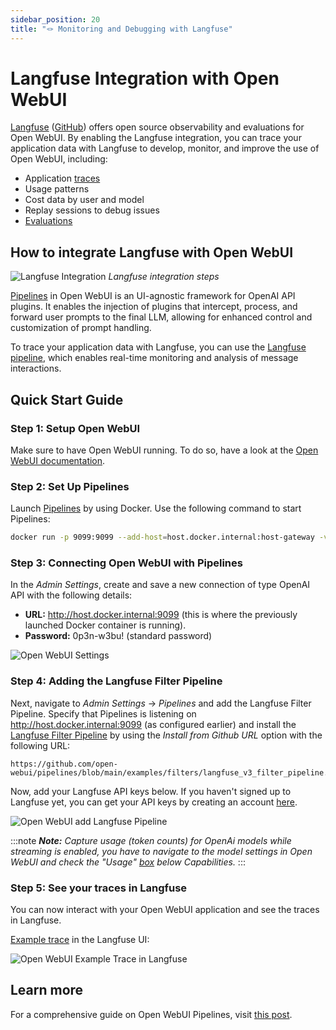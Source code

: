 ```yaml
---
sidebar_position: 20
title: "🪢 Monitoring and Debugging with Langfuse"
---
```


# Langfuse Integration with Open WebUI

[Langfuse](https://langfuse.com/) ([GitHub](https://github.com/langfuse/langfuse)) offers open source observability and evaluations for Open WebUI. By enabling the Langfuse integration, you can trace your application data with Langfuse to develop, monitor, and improve the use of Open WebUI, including:

- Application [traces](https://langfuse.com/docs/tracing)
- Usage patterns
- Cost data by user and model
- Replay sessions to debug issues
- [Evaluations](https://langfuse.com/docs/scores/overview)

## How to integrate Langfuse with Open WebUI

![Langfuse Integration](https://langfuse.com/images/docs/openwebui-integration.gif)
*Langfuse integration steps*

[Pipelines](https://github.com/open-webui/pipelines/) in Open WebUI is an UI-agnostic framework for OpenAI API plugins. It enables the injection of plugins that intercept, process, and forward user prompts to the final LLM, allowing for enhanced control and customization of prompt handling.

To trace your application data with Langfuse, you can use the [Langfuse pipeline](https://github.com/open-webui/pipelines/blob/039f9c54f8e9f9bcbabde02c2c853e80d25c79e4/examples/filters/langfuse_v3_filter_pipeline.py), which enables real-time monitoring and analysis of message interactions.

## Quick Start Guide

### Step 1: Setup Open WebUI

Make sure to have Open WebUI running. To do so, have a look at the [Open WebUI documentation](https://docs.openwebui.com/).

### Step 2: Set Up Pipelines

Launch [Pipelines](https://github.com/open-webui/pipelines/) by using Docker. Use the following command to start Pipelines:

```bash
docker run -p 9099:9099 --add-host=host.docker.internal:host-gateway -v pipelines:/app/pipelines --name pipelines --restart always ghcr.io/open-webui/pipelines:main
```

### Step 3: Connecting Open WebUI with Pipelines

In the *Admin Settings*, create and save a new connection of type OpenAI API with the following details:

- **URL:** http://host.docker.internal:9099 (this is where the previously launched Docker container is running).
- **Password:** 0p3n-w3bu! (standard password)

![Open WebUI Settings](https://langfuse.com/images/docs/openwebui-setup-settings.png)

### Step 4: Adding the Langfuse Filter Pipeline

Next, navigate to *Admin Settings* -> *Pipelines* and add the Langfuse Filter Pipeline. Specify that Pipelines is listening on http://host.docker.internal:9099 (as configured earlier) and install the [Langfuse Filter Pipeline](https://github.com/open-webui/pipelines/blob/039f9c54f8e9f9bcbabde02c2c853e80d25c79e4/examples/filters/langfuse_v3_filter_pipeline.py) by using the *Install from Github URL* option with the following URL:

```
https://github.com/open-webui/pipelines/blob/main/examples/filters/langfuse_v3_filter_pipeline.py
```

Now, add your Langfuse API keys below. If you haven't signed up to Langfuse yet, you can get your API keys by creating an account [here](https://cloud.langfuse.com).

![Open WebUI add Langfuse Pipeline](https://langfuse.com//images/docs/openwebui-add-pipeline.png)

:::note
***Note:** Capture usage (token counts) for OpenAi models while streaming is enabled, you have to navigate to the model settings in Open WebUI and check the "Usage" [box](https://github.com/open-webui/open-webui/discussions/5770#discussioncomment-10778586) below *Capabilities*.*
:::

### Step 5: See your traces in Langfuse

You can now interact with your Open WebUI application and see the traces in Langfuse.

[Example trace](https://cloud.langfuse.com/project/cloramnkj0002jz088vzn1ja4/traces/904a8c1f-4974-4f8f-8a2f-129ae78d99c5?observation=fe5b127b-e71c-45ab-8ee5-439d4c0edc28) in the Langfuse UI:

![Open WebUI Example Trace in Langfuse](https://langfuse.com/images/docs/openwebui-example-trace.png)

## Learn more

For a comprehensive guide on Open WebUI Pipelines, visit [this post](https://ikasten.io/2024/06/03/getting-started-with-openwebui-pipelines/).
